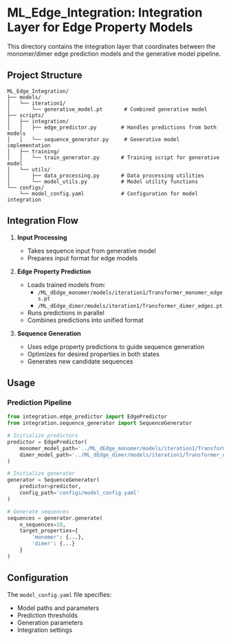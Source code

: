 # ML_Edge_Integration: Integration Layer for Edge Property Models

This directory contains the integration layer that coordinates between the monomer/dimer edge prediction models and the generative model pipeline.

## Project Structure

```
ML_Edge_Integration/
├── models/
│   └── iteration1/
│       └── generative_model.pt       # Combined generative model
├── scripts/
│   ├── integration/
│   │   ├── edge_predictor.py        # Handles predictions from both models
│   │   └── sequence_generator.py     # Generative model implementation
│   ├── training/
│   │   └── train_generator.py       # Training script for generative model
│   └── utils/
│       ├── data_processing.py       # Data processing utilities
│       └── model_utils.py           # Model utility functions
└── configs/
    └── model_config.yaml            # Configuration for model integration
```

## Integration Flow

1. **Input Processing**
   - Takes sequence input from generative model
   - Prepares input format for edge models

2. **Edge Property Prediction**
   - Loads trained models from:
     - `/ML_dEdge_monomer/models/iteration1/Transformer_monomer_edges.pt`
     - `/ML_dEdge_dimer/models/iteration1/Transformer_dimer_edges.pt`
   - Runs predictions in parallel
   - Combines predictions into unified format

3. **Sequence Generation**
   - Uses edge property predictions to guide sequence generation
   - Optimizes for desired properties in both states
   - Generates new candidate sequences

## Usage

### Prediction Pipeline
```python
from integration.edge_predictor import EdgePredictor
from integration.sequence_generator import SequenceGenerator

# Initialize predictors
predictor = EdgePredictor(
    monomer_model_path='../ML_dEdge_monomer/models/iteration1/Transformer_monomer_edges.pt',
    dimer_model_path='../ML_dEdge_dimer/models/iteration1/Transformer_dimer_edges.pt'
)

# Initialize generator
generator = SequenceGenerator(
    predictor=predictor,
    config_path='configs/model_config.yaml'
)

# Generate sequences
sequences = generator.generate(
    n_sequences=10,
    target_properties={
        'monomer': {...},
        'dimer': {...}
    }
)
```

## Configuration

The `model_config.yaml` file specifies:
- Model paths and parameters
- Prediction thresholds
- Generation parameters
- Integration settings 